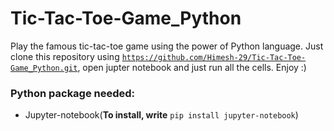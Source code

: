 # Tic-Tac-Toe-Game_Python

Play the famous tic-tac-toe game using the power of Python language.
Just clone this repository using <code>https://github.com/Himesh-29/Tic-Tac-Toe-Game_Python.git</code>, open jupter notebook and just run all the cells. Enjoy :)

### Python package needed:
<ul>
  <li>Jupyter-notebook(<b>To install, write</b> <code>pip install jupyter-notebook</code>)</li>
</ul>
